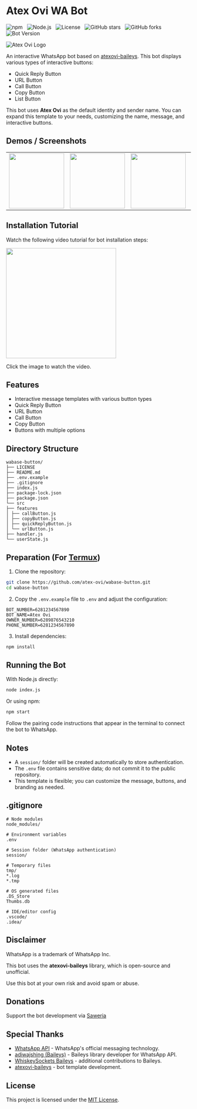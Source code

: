 # Atex Ovi WA Bot

![npm](https://img.shields.io/npm/v/atexovi-baileys?color=red) &nbsp;
![Node.js](https://img.shields.io/badge/Node.js->=20-blue) &nbsp;
![License](https://img.shields.io/npm/l/atexovi-baileys?color=yellow) &nbsp;
![GitHub stars](https://img.shields.io/github/stars/atex-ovi/atexovi-baileys?style=social&color=blue) &nbsp;
![GitHub forks](https://img.shields.io/github/forks/atex-ovi/atexovi-baileys?style=social&color=blue) &nbsp;
![Bot Version](https://img.shields.io/github/v/release/atex-ovi/wabase-button?color=brightgreen)

![Atex Ovi Logo](https://raw.githubusercontent.com/atex-ovi/atex-logo-npm/main/atex-npm.jpg)

An interactive WhatsApp bot based on [atexovi-baileys](https://www.npmjs.com/package/atexovi-baileys). This bot displays various types of interactive buttons:

* Quick Reply Button
* URL Button
* Call Button
* Copy Button
* List Button

This bot uses **Atex Ovi** as the default identity and sender name.
You can expand this template to your needs, customizing the name, message, and interactive buttons.

## Demos / Screenshots

<table> 
<tr> 
<td><img src="https://raw.githubusercontent.com/atex-ovi/demo-button/main/list-button.jpg" width="150"></td> 
<td><img src="https://raw.githubusercontent.com/atex-ovi/demo-button/main/url-button.jpg" width="150"></td> 
<td><img src="https://raw.githubusercontent.com/atex-ovi/demo-button/main/call-button.jpg" width="150"></td> 
<td><img src="https://raw.githubusercontent.com/atex-ovi/demo-button/main/quick-reply-button.jpg" width="150"></td> 
<td><img src="https://raw.githubusercontent.com/atex-ovi/demo-button/main/copy-button.jpg" width="150"></td>
</tr>
</table>

## Installation Tutorial

Watch the following video tutorial for bot installation steps:

<a href="https://www.facebook.com/share/v/1HjdxkzLmR/">
<img src="https://raw.githubusercontent.com/atex-ovi/thumb-fb/main/thumbnail-fb.jpg" width="300"/>
</a>

Click the image to watch the video.

## Features

* Interactive message templates with various button types
* Quick Reply Button
* URL Button
* Call Button
* Copy Button
* Buttons with multiple options

## Directory Structure

```
wabase-button/
├── LICENSE
├── README.md
├── .env.example
├── .gitignore
├── index.js
├── package-lock.json
├── package.json
└── src
├── features
│ ├── callButton.js
│ ├── copyButton.js
│ ├── quickReplyButton.js
│ └── urlButton.js
├── handler.js
└── userState.js
```

## Preparation (For [Termux](https://termux.com/))

1. Clone the repository:

```bash
git clone https://github.com/atex-ovi/wabase-button.git
cd wabase-button
```

2. Copy the `.env.example` file to `.env` and adjust the configuration:

```env
BOT_NUMBER=6281234567890
BOT_NAME=Atex Ovi
OWNER_NUMBER=6289876543210
PHONE_NUMBER=6281234567890
```

3. Install dependencies:

```bash
npm install
```

## Running the Bot

With Node.js directly:

```bash
node index.js
```
Or using npm:

```bash
npm start
```

Follow the pairing code instructions that appear in the terminal to connect the bot to WhatsApp.

## Notes

* A `session/` folder will be created automatically to store authentication.
* The `.env` file contains sensitive data; do not commit it to the public repository.
* This template is flexible; you can customize the message, buttons, and branding as needed.

## .gitignore

```
# Node modules
node_modules/

# Environment variables
.env

# Session folder (WhatsApp authentication)
session/

# Temporary files
tmp/
*.log
*.tmp

# OS generated files
.DS_Store
Thumbs.db

# IDE/editor config
.vscode/
.idea/
```

## Disclaimer

WhatsApp is a trademark of WhatsApp Inc.

This bot uses the **atexovi-baileys** library, which is open-source and unofficial.

Use this bot at your own risk and avoid spam or abuse.

## Donations
Support the bot development via [Saweria](https://saweria.co/atexovi)

## Special Thanks
- [WhatsApp API](https://www.whatsapp.com) - WhatsApp's official messaging technology.
- [adiwajshing (Baileys)](https://github.com/adiwajshing) - Baileys library developer for WhatsApp API.
- [WhiskeySockets Baileys](https://github.com/WhiskeySockets) - additional contributions to Baileys.
- [atexovi-baileys](https://www.npmjs.com/package/atexovi-baileys) - bot template development.

## License

This project is licensed under the [MIT License](LICENSE).
